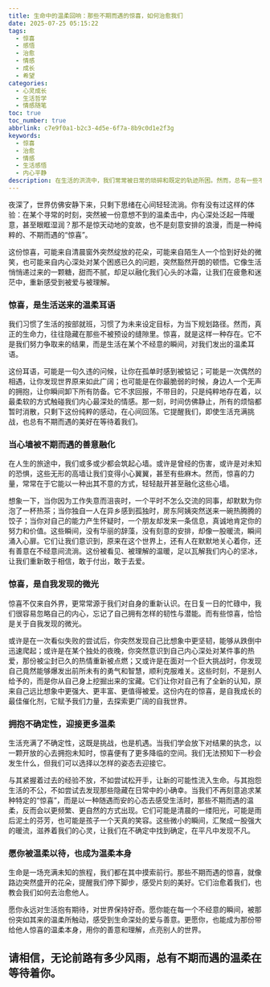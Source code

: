 ```yaml
---
title: 生命中的温柔回响：那些不期而遇的惊喜，如何治愈我们
date: 2025-07-25 05:15:22
tags:
  - 惊喜
  - 感悟
  - 治愈
  - 情感
  - 成长
  - 希望
categories:
  - 心灵成长
  - 生活哲学
  - 情感随笔
toc: true
toc_number: true
abbrlink: c7e9f0a1-b2c3-4d5e-6f7a-8b9c0d1e2f3g
keywords:
  - 惊喜
  - 治愈
  - 情感
  - 生活感悟
  - 内心平静
description: 在生活的洪流中，我们常常被日常的琐碎和既定的轨迹所困。然而，总有一些不期而遇的瞬间，像一道温柔的光，穿透迷雾，点亮我们内心的角落。这些“惊喜”并非总是宏大的事件，它们可能只是一个眼神、一句问候、一次顿悟，却拥有着不可思议的治愈力量。它们提醒我们，生命远比我们想象的更丰富、更充满爱意。今天，让我们一起走进这些温柔的回响，感受它们如何悄然抚慰我们的心灵，给予我们前行的勇气。
---
```


夜深了，世界仿佛安静下来，只剩下思绪在心间轻轻流淌。你有没有过这样的体验：在某个寻常的时刻，突然被一份意想不到的温柔击中，内心深处泛起一阵暖意，甚至眼眶湿润？那不是惊天动地的变故，也不是刻意安排的浪漫，而是一种纯粹的、不期而遇的“惊喜”。

这份惊喜，可能来自清晨窗外突然绽放的花朵，可能来自陌生人一个恰到好处的微笑，也可能来自内心深处对某个困惑已久的问题，突然豁然开朗的顿悟。它像生活悄悄递过来的一颗糖，甜而不腻，却足以融化我们心头的冰霜，让我们在疲惫和迷茫中，重新感受到被爱与被理解。

### 惊喜，是生活送来的温柔耳语

我们习惯了生活的按部就班，习惯了为未来设定目标，为当下规划路径。然而，真正的生命力，往往隐藏在那些不被预设的缝隙里。惊喜，就是这样一种存在。它不是我们努力争取来的结果，而是生活在某个不经意的瞬间，对我们发出的温柔耳语。

这份耳语，可能是一句久违的问候，让你在孤单时感到被惦记；可能是一次偶然的相遇，让你发现世界原来如此广阔；也可能是在你最脆弱的时候，身边人一个无声的拥抱，让你瞬间卸下所有防备。它不求回报，不带目的，只是纯粹地存在着，以最柔软的方式触碰我们内心最深处的情感。那一刻，时间仿佛静止，所有的烦恼都暂时消散，只剩下这份纯粹的感动，在心间回荡。它提醒我们，即使生活充满挑战，也总有不期而遇的美好在等待着我们。

### 当心墙被不期而遇的善意融化

在人生的旅途中，我们或多或少都会筑起心墙。或许是曾经的伤害，或许是对未知的恐惧，这些无形的高墙让我们变得小心翼翼，甚至有些麻木。然而，惊喜的力量，常常在于它能以一种出其不意的方式，轻轻敲开甚至融化这些心墙。

想象一下，当你因为工作失意而沮丧时，一个平时不怎么交流的同事，却默默为你泡了一杯热茶；当你独自一人在异乡感到孤独时，房东阿姨突然送来一碗热腾腾的饺子；当你对自己的能力产生怀疑时，一个朋友却发来一条信息，真诚地肯定你的努力和价值。这些瞬间，没有华丽的辞藻，没有刻意的安排，却像一股暖流，瞬间涌入心扉。它们让我们意识到，原来在这个世界上，还有人在默默地关心着你，还有善意在不经意间流淌。这份被看见、被理解的温暖，足以瓦解我们内心的坚冰，让我们重新敢于相信，敢于付出，敢于去爱。

### 惊喜，是自我发现的微光

惊喜不仅来自外界，更常常源于我们对自身的重新认识。在日复一日的忙碌中，我们很容易忽略自己的内心，忘记了自己拥有怎样的韧性与潜能。而有些惊喜，恰恰是关于自我发现的微光。

或许是在一次看似失败的尝试后，你突然发现自己比想象中更坚韧，能够从跌倒中迅速爬起；或许是在某个独处的夜晚，你突然意识到自己内心深处对某件事的热爱，那份被尘封已久的热情重新被点燃；又或许是在面对一个巨大挑战时，你发现自己竟然能够爆发出前所未有的勇气和智慧，顺利克服难关。这些时刻，不是别人给予的，而是你从自己身上挖掘出来的宝藏。它们让你对自己有了全新的认知，原来自己远比想象中更强大、更丰富、更值得被爱。这份内在的惊喜，是自我成长的最佳催化剂，它赋予我们力量，去探索更广阔的自我世界。

### 拥抱不确定性，迎接更多温柔

生活充满了不确定性，这既是挑战，也是机遇。当我们学会放下对结果的执念，以一颗开放的心去拥抱未知时，惊喜便有了更多降临的空间。我们无法预知下一秒会发生什么，但我们可以选择以怎样的姿态去迎接它。

与其紧握着过去的经验不放，不如尝试松开手，让新的可能性流入生命。与其抱怨生活的不公，不如尝试去发现那些隐藏在日常中的小确幸。当我们不再刻意追求某种特定的“惊喜”，而是以一种随遇而安的心态去感受生活时，那些不期而遇的温柔，反而会以更频繁、更自然的方式出现。它们可能是清晨的一缕阳光，可能是雨后泥土的芬芳，也可能是孩子一个天真的笑容。这些微小的瞬间，汇聚成一股强大的暖流，滋养着我们的心灵，让我们在不确定中找到确定，在平凡中发现不凡。

### 愿你被温柔以待，也成为温柔本身

生命是一场充满未知的旅程，我们都在其中摸索前行。那些不期而遇的惊喜，就像路边突然盛开的花朵，提醒我们停下脚步，感受片刻的美好。它们治愈着我们，也教会我们如何去治愈他人。

愿你永远对生活抱有期待，对世界保持好奇。愿你能在每一个不经意的瞬间，被那份突如其来的温柔所触动，感受到生命深处的爱与善意。更愿你，也能成为那份带给他人惊喜的温柔本身，用你的善意和理解，点亮别人的世界。

请相信，无论前路有多少风雨，总有不期而遇的温柔在等待着你。
---